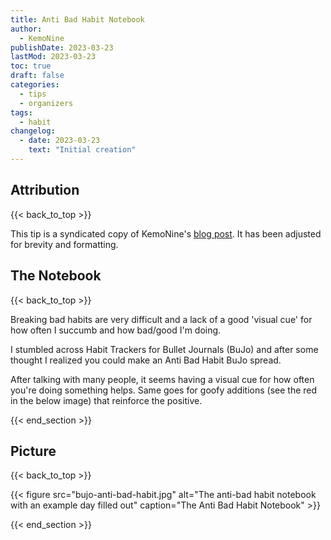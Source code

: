 ```yaml
---
title: Anti Bad Habit Notebook
author: 
  - KemoNine
publishDate: 2023-03-23
lastMod: 2023-03-23
toc: true
draft: false
categories:
  - tips
  - organizers
tags:
  - habit
changelog:
  - date: 2023-03-23
    text: "Initial creation"
---
```


## Attribution
{{< back_to_top >}}

This tip is a syndicated copy of KemoNine's [blog post](https://blog.kemonine.info/blog/2018-03-29-anti-bad-habit-notebook/). It has been adjusted for brevity and formatting.

## The Notebook
{{< back_to_top >}}

Breaking bad habits are very difficult and a lack of a good 'visual cue' for how often I succumb and how bad/good I'm doing.

I stumbled across Habit Trackers for Bullet Journals (BuJo) and after some thought I realized you could make an Anti Bad Habit BuJo spread.

After talking with many people, it seems having a visual cue for how often you're doing something helps. Same goes for goofy additions (see the red in the below image) that reinforce the positive.

{{< end_section >}}

## Picture
{{< back_to_top >}}

{{< figure src="bujo-anti-bad-habit.jpg" alt="The anti-bad habit notebook with an example day filled out" caption="The Anti Bad Habit Notebook" >}}

{{< end_section >}}
